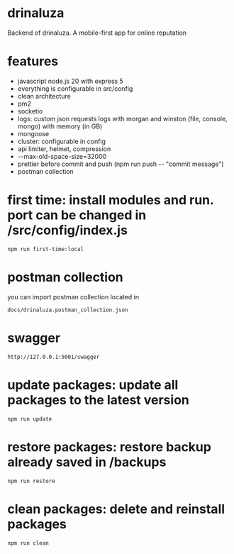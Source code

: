 # drinaluza
Backend of drinaluza. A mobile-first app for online reputation
# features
- javascript node.js 20 with express 5
- everything is configurable in src/config
- clean architecture
- pm2 
- socketio
- logs: custom json requests logs with morgan and winston (file, console, mongo) with memory (in GB) 
- mongoose
- cluster: configurable in config
- api limiter, helmet, compression
- --max-old-space-size=32000
- prettier before commit and push (npm run push -- "commit message")
- postman collection


# first time: install modules and run. port can be changed in /src/config/index.js
```
npm run first-time:local
```

# postman collection
you can import postman collection located in
```
docs/drinaluza.postman_collection.json
```

# swagger
```
http://127.0.0.1:5001/swagger
```

# update packages: update all packages to the latest version
```
npm run update
```

# restore packages: restore backup already saved in /backups
```
npm run restore
```

# clean packages: delete and reinstall packages
```
npm run clean
```